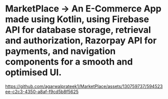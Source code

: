 # MarketPlace -> An E-Commerce App made using Kotlin, using Firebase API for database storage, retrieval and authorization, Razorpay API for payments, and navigation components for a smooth and optimised UI.


https://github.com/agarwalprateek1/MarketPlace/assets/130759737/594523ee-c2c3-4350-a8af-f9cd5b8f5625

